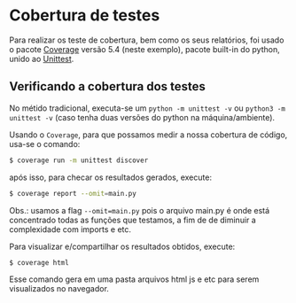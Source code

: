 # Cobertura de testes

Para realizar os teste de cobertura, bem como os seus relatórios, foi usado o pacote [Coverage](https://pypi.org/project/coverage/) versão 5.4 (neste exemplo), pacote built-in do python, unido ao [Unittest](https://docs.python.org/3/library/unittest.html).  

## Verificando a cobertura dos testes

No métido tradicional, executa-se um ```python -m unittest -v``` ou  ```python3 -m unittest -v``` (caso tenha duas versões do python na máquina/ambiente).  

Usando o ```Coverage```, para que possamos medir a nossa cobertura de código, usa-se o comando:
```bash
$ coverage run -m unittest discover
```
após isso, para checar os resultados gerados, execute:
```bash
$ coverage report --omit=main.py
```
Obs.: usamos a flag ```--omit=main.py``` pois o arquivo main.py é onde está concentrado todas as funções que testamos, a fim de de diminuir a complexidade com imports e etc.  

Para visualizar e/compartilhar os resultados obtidos, execute:
```bash
$ coverage html
```
Esse comando gera em uma pasta arquivos html js e etc para serem visualizados no navegador.
